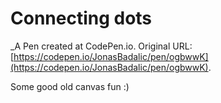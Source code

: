 # Connecting dots
 _A Pen created at CodePen.io. Original URL: [https://codepen.io/JonasBadalic/pen/ogbwwK](https://codepen.io/JonasBadalic/pen/ogbwwK).

 Some good old canvas fun :)